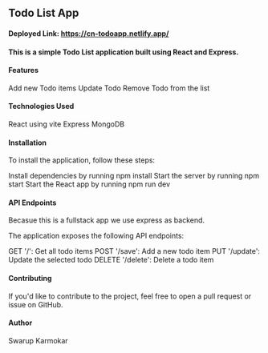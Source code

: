 ## Todo List App

#### Deployed Link: https://cn-todoapp.netlify.app/

#### This is a simple Todo List application built using React and Express.

#### Features
Add new Todo items
Update Todo
Remove Todo from the list



#### Technologies Used
React using vite
Express
MongoDB


#### Installation
To install the application, follow these steps:

Install dependencies by running npm install
Start the server by running npm start
Start the React app by running npm run dev


#### API Endpoints
Becasue this is a fullstack app we use express as backend.

The application exposes the following API endpoints:

GET '/': Get all todo items
POST '/save': Add a new todo item
PUT '/update': Update the selected todo
DELETE '/delete': Delete a todo item


#### Contributing
If you'd like to contribute to the project, feel free to open a pull request or issue on GitHub.

#### Author
Swarup Karmokar

